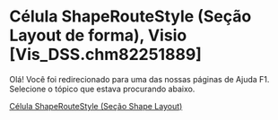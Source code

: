 
# Célula ShapeRouteStyle (Seção Layout de forma), Visio [Vis_DSS.chm82251889]

Olá! Você foi redirecionado para uma das nossas páginas de Ajuda F1. Selecione o tópico que estava procurando abaixo.

[Célula ShapeRouteStyle (Seção Shape Layout)](http://msdn.microsoft.com/library/a5dcd2e0-e343-5ee2-2b63-2a1312437901%28Office.15%29.aspx)
